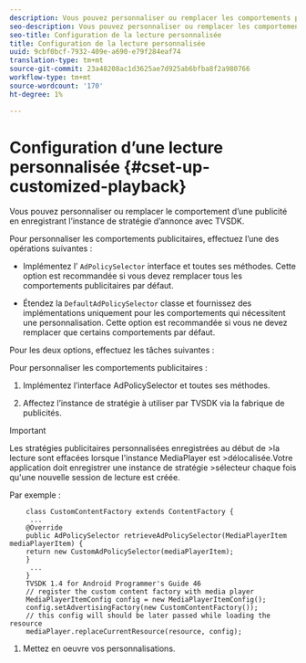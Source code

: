 ```yaml
---
description: Vous pouvez personnaliser ou remplacer les comportements publicitaires.
seo-description: Vous pouvez personnaliser ou remplacer les comportements publicitaires.
seo-title: Configuration de la lecture personnalisée
title: Configuration de la lecture personnalisée
uuid: 9cbf0bcf-7932-409e-a690-e79f284eaf74
translation-type: tm+mt
source-git-commit: 23a48208ac1d3625ae7d925ab6bfba8f2a980766
workflow-type: tm+mt
source-wordcount: '170'
ht-degree: 1%

---
```



# Configuration d’une lecture personnalisée {#cset-up-customized-playback}

Vous pouvez personnaliser ou remplacer le comportement d’une publicité en enregistrant l’instance de stratégie d’annonce avec TVSDK.

Pour personnaliser les comportements publicitaires, effectuez l’une des opérations suivantes :

* Implémentez l’ `AdPolicySelector` interface et toutes ses méthodes.
Cette option est recommandée si vous devez remplacer tous les comportements publicitaires par défaut.

* Étendez la `DefaultAdPolicySelector` classe et fournissez des implémentations uniquement pour les comportements qui nécessitent une personnalisation.
Cette option est recommandée si vous ne devez remplacer que certains comportements par défaut.

Pour les deux options, effectuez les tâches suivantes :

Pour personnaliser les comportements publicitaires :

1. Implémentez l’interface AdPolicySelector et toutes ses méthodes.

1. Affectez l’instance de stratégie à utiliser par TVSDK via la fabrique de publicités.

>[!IMPORTANT]
>
>Les stratégies publicitaires personnalisées enregistrées au début de >la lecture sont effacées lorsque l&#39;instance MediaPlayer est >délocalisée.Votre application doit enregistrer une instance de stratégie >sélecteur chaque fois qu&#39;une nouvelle session de lecture est créée.

Par exemple :

```
    class CustomContentFactory extends ContentFactory {
     ...
    @Override
    public AdPolicySelector retrieveAdPolicySelector(MediaPlayerItem mediaPlayerItem) {
    return new CustomAdPolicySelector(mediaPlayerItem);
    }
     ...
    }
    TVSDK 1.4 for Android Programmer's Guide 46
    // register the custom content factory with media player
    MediaPlayerItemConfig config = new MediaPlayerItemConfig();
    config.setAdvertisingFactory(new CustomContentFactory());
    // this config will should be later passed while loading the resource
    mediaPlayer.replaceCurrentResource(resource, config);
```

1. Mettez en oeuvre vos personnalisations.